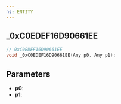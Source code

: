 ```yaml
---
ns: ENTITY
---
```

## _0xC0EDEF16D90661EE

```c
// 0xC0EDEF16D90661EE
void _0xC0EDEF16D90661EE(Any p0, Any p1);
```

## Parameters
* **p0**:
* **p1**:
